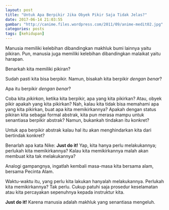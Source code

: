 ```yaml
---
layout: post
title: "Untuk Apa Berpikir Jika Obyek Pikir Saja Tidak Jelas?"
date: 2017-06-14 21:03:55
gambar: "http://canime.files.wordpress.com/2011/09/anime-medit02.jpg"
categories: posts
tags: [kehidupan]
---
```


Manusia memiliki kelebihan dibandingkan makhluk bumi lainnya yaitu pikiran. Pun, manusia juga memiliki kelebihan dibandingkan malaikat yaitu harapan.

Benarkah kita memiliki pikiran?

Sudah pasti kita bisa berpikir. Namun, bisakah kita berpikir _dengan benar_?

Apa itu berpikir _dengan benar_?

Coba kita _pikirkan_, ketika kita berpikir, apa yang kita pikirkan? Atau, obyek pikir apakah yang kita pikirkan? Nah, kalau kita tidak bisa memahami apa yang kita pikirkan, buat apa kita memikirkannya? Apakah dengan status pikiran kita sebagai formal abstrak, kita pun merasa mampu untuk senantiasa berpikir abstrak? Namun, bukankah tindakan itu konkret?

Untuk apa berpikir abstrak kalau hal itu akan menghindarkan kita dari bertindak konkret?

Benarlah apa kata Nike: __Just do it!__ Yap, kita hanya perlu melakukannya; perlukah kita memikirkannya? Kalau kita memikirkannya malah akan membuat kita tak melakukannya?

Analogi gampangnya, ingatlah kembali masa-masa kita bersama alam, bersama Pecinta Alam.

Waktu-waktu itu, yang perlu kita lakukan hanyalah melakukannya. Perlukah kita memikirkannya? Tak perlu. Cukup patuhi saja prosedur keselamatan atau kita percayakan sepenuhnya kepada instruktur kita.

__Just do it!__ Karena manusia adalah makhluk yang senantiasa mengeluh.